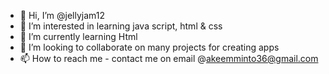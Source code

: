 - 👋 Hi, I’m @jellyjam12
- 👀 I’m interested in learning java script, html & css
- 🌱 I’m currently learning Html
- 💞️ I’m looking to collaborate on many projects for creating apps
- 📫 How to reach me - contact me on email @akeemminto36@gmail.com

<!---
jellyjam12/jellyjam12 is a ✨ special ✨ repository because its `README.md` (this file) appears on your GitHub profile.
You can click the Preview link to take a look at your changes.
--->
